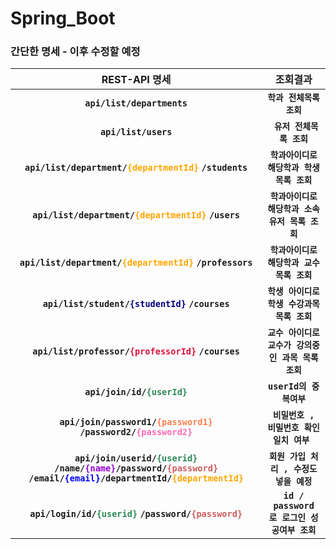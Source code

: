 # Spring_Boot

### 간단한 명세 - 이후 수정할 예정 ###
| REST-API 명세 | 조회결과 |
| :---: | :---: |
|  **`api/list/departments`** |**`학과 전체목록 조회`**  |
|  **`api/list/users`** |**` 유저 전체목록 조회`**  |
| **`api/list/department/`<font color='orange'>`{departmentId}`</font> `/students`** |**`학과아이디로 해당학과 학생 목록 조회`** |
| **`api/list/department/`<font color='orange'>`{departmentId}`</font> `/users`** |**`학과아이디로 해당학과 소속 유저 목록 조회`** |
| **`api/list/department/`<font color='orange'>`{departmentId}`</font> `/professors`** |**`학과아이디로 해당학과 교수 목록 조회`** |
| **`api/list/student/`<font color='navy'>`{studentId}`</font> `/courses`** |**`학생 아이디로 학생 수강과목 목록 조회`** |
| **`api/list/professor/`<font color='crimson'>`{professorId}`</font> `/courses`** |**`교수 아이디로 교수가 강의중인 과목 목록 조회`** |
| **`api/join/id/`<font color='seagreen'>`{userId}`</font>** |**`userId의 중복여부`** |
| **`api/join/password1/`<font color='coral'>`{password1}`</font> `/password2/`<font color='hotpink'>`{password2}`</font>** |**`비밀번호 , 비밀번호 확인 일치 여부 `** |
| **`api/join/userid/`<font color='seagreen'>`{userid}`</font> `/name/`<font color='darkviolet'>`{name}`</font>`/password/`<font color='indianred'>`{password}`</font> `/email/`<font color='blue'>`{email}`</font>`/departmentId/`<font color='orange'>`{departmentId}`** |**`회원 가입 처리 , 수정도 넣을 예정`** |
| **`api/login/id/`<font color='seagreen'>`{userid}`</font> `/password/`<font color='indianred'>`{password}`**|**`id / password 로 로그인 성공여부 조회`** |
